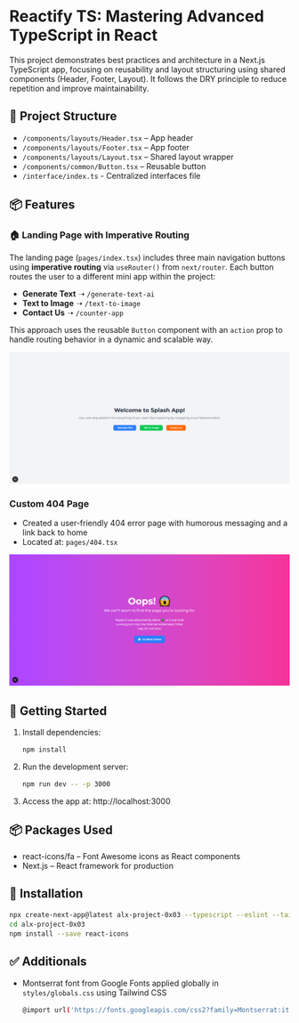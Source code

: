 # Reactify TS: Mastering Advanced TypeScript in React

This project demonstrates best practices and architecture in a Next.js TypeScript app, focusing on reusability and layout structuring using shared components (Header, Footer, Layout). It follows the DRY principle to reduce repetition and improve maintainability.

## 📁 Project Structure

- `/components/layouts/Header.tsx` – App header
- `/components/layouts/Footer.tsx` – App footer
- `/components/layouts/Layout.tsx` – Shared layout wrapper
- `/components/common/Button.tsx` – Reusable button
- `/interface/index.ts` - Centralized interfaces file

## 📦 Features

### 🏠 Landing Page with Imperative Routing

The landing page (`pages/index.tsx`) includes three main navigation buttons using **imperative routing** via `useRouter()` from `next/router`. Each button routes the user to a different mini app within the project:

- **Generate Text** ➝ `/generate-text-ai`
- **Text to Image** ➝ `/text-to-image`
- **Contact Us** ➝ `/counter-app`

This approach uses the reusable `Button` component with an `action` prop to handle routing behavior in a dynamic and scalable way.

![Landing page](./public/assets/images/landing_page.png)

### Custom 404 Page

- Created a user-friendly 404 error page with humorous messaging and a link back to home
- Located at: `pages/404.tsx`

![404 page](./public/assets/images/not_found_page.png)

## 🚀 Getting Started

1. Install dependencies:
   ```bash
   npm install
   ```
2. Run the development server:
   ```bash
   npm run dev -- -p 3000
   ```
3. Access the app at: http://localhost:3000

## 📦 Packages Used

- react-icons/fa – Font Awesome icons as React components
- Next.js – React framework for production

## 🔧 Installation

```bash
npx create-next-app@latest alx-project-0x03 --typescript --eslint --tailwind
cd alx-project-0x03
npm install --save react-icons
```

## ✅ Additionals

- Montserrat font from Google Fonts applied globally in `styles/globals.css` using Tailwind CSS
  ```bash
  @import url('https://fonts.googleapis.com/css2?family=Montserrat:ital,wght@0,100..900;1,100..900&display=swap');
  ```
